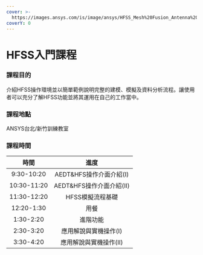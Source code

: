 ```yaml
---
cover: >-
  https://images.ansys.com/is/image/ansys/HFSS_Mesh%20Fusion_Antenna%202?wid=1568&op_usm=0.9,1.0,20,0&fit=constrain,0
coverY: 0
---
```


# HFSS入門課程

### 課程目的

介紹HFSS操作環境並以簡單範例說明完整的建模、模擬及資料分析流程。讓使用者可以充分了解HFSS功能並將其運用在自己的工作當中。

### 課程地點

ANSYS台北/新竹訓練教室

### 課程時間

|      時間     |          進度         |
| :---------: | :-----------------: |
|  9:30-10:20 |  AEDT\&HFS操作介面介紹(I) |
| 10:30-11:20 | AEDT\&HFS操作介面介紹(II) |
| 11:30-12:20 |      HFSS模擬流程基礎     |
|  12:20-1:30 |          用餐         |
|  1:30-2:20  |         進階功能        |
|  2:30-3:20  |     應用解說與實機操作(I)    |
|  3:30-4:20  |    應用解說與實機操作(II)    |
